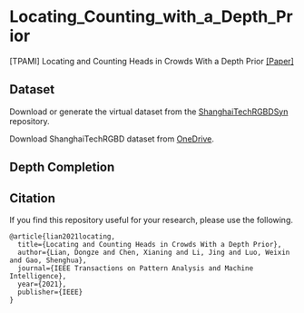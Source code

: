 # Locating_Counting_with_a_Depth_Prior
[TPAMI] Locating and Counting Heads in Crowds With a Depth Prior [[Paper]](https://ieeexplore.ieee.org/document/9601215/)

## Dataset
Download or generate the virtual dataset from the [ShanghaiTechRGBDSyn](https://github.com/svip-lab/ShanghaiTechRGBDSyn) repository.

Download ShanghaiTechRGBD dataset from [OneDrive](https://yien01-my.sharepoint.com/:f:/g/personal/doubility_z0_tn/EhY4Svr1rRlDi7apZTtpepQBJejNSSYnQk1UNSqxhQ3jqA?e=RdhCtz).

## Depth Completion







## Citation

If you find this repository useful for your research, please use the following.

```
@article{lian2021locating,
  title={Locating and Counting Heads in Crowds With a Depth Prior},
  author={Lian, Dongze and Chen, Xianing and Li, Jing and Luo, Weixin and Gao, Shenghua},
  journal={IEEE Transactions on Pattern Analysis and Machine Intelligence},
  year={2021},
  publisher={IEEE}
}
```
